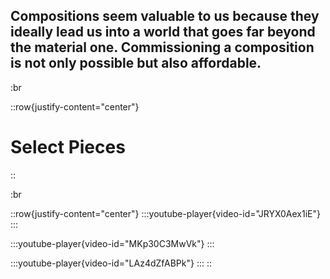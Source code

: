 ## Compositions seem valuable to us because they ideally lead us into a world that goes far beyond the material one. Commissioning a composition is not only possible but also affordable.

:br

::row{justify-content="center"}
# Select Pieces
::

:br

::row{justify-content="center"}
  :::youtube-player{video-id="JRYX0Aex1iE"}
  :::

  :::youtube-player{video-id="MKp30C3MwVk"}
  :::

  :::youtube-player{video-id="LAz4dZfABPk"}
  :::
::
